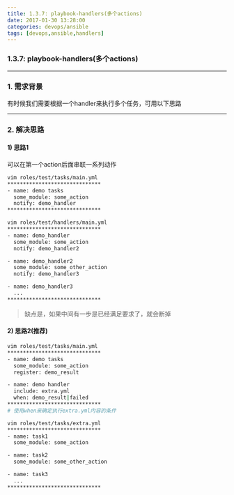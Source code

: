 ```yaml
---
title: 1.3.7: playbook-handlers(多个actions)
date: 2017-01-30 13:28:00
categories: devops/ansible
tags: [devops,ansible,handlers]
---
```

### 1.3.7: playbook-handlers(多个actions)

---

### 1. 需求背景
有时候我们需要根据一个handler来执行多个任务，可用以下思路

---

### 2. 解决思路
#### 1) 思路1
可以在第一个action后面串联一系列动作
``` bash
vim roles/test/tasks/main.yml
******************************
- name: demo tasks
  some_module: some_action
  notify: demo_handler
******************************

vim roles/test/handlers/main.yml
******************************
- name: demo_handler
  some_module: some_action
  notify: demo_handler2

- name: demo_handler2
  some_module: some_other_action
  notify: demo_handler3

- name: demo_handler3
  ...
******************************
```
> 缺点是，如果中间有一步是已经满足要求了，就会断掉

#### 2) 思路2(推荐)
``` bash
vim roles/test/tasks/main.yml
******************************
- name: demo tasks
  some_module: some_action
  register: demo_result

- name: demo handler
  include: extra.yml
  when: demo_result|failed
******************************
# 使用when来确定执行extra.yml内容的条件

vim roles/test/tasks/extra.yml
******************************
- name: task1
  some_module: some_action

- name: task2
  some_module: some_other_action

- name: task3
  ...
******************************
```
